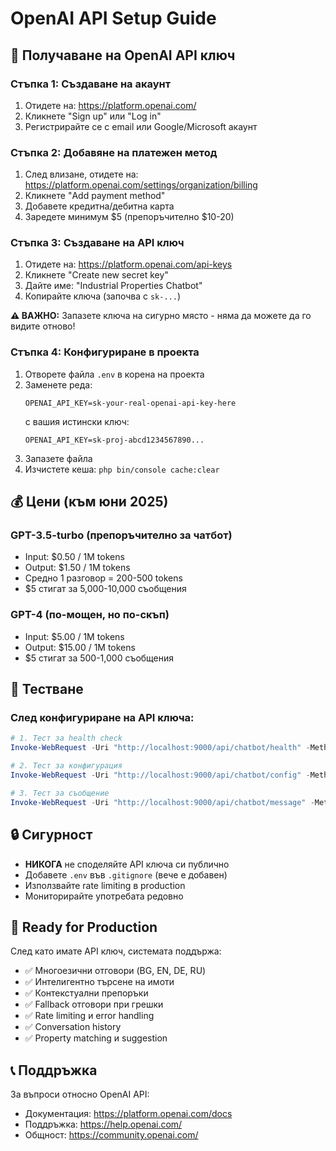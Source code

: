 # OpenAI API Setup Guide

## 🔑 Получаване на OpenAI API ключ

### Стъпка 1: Създаване на акаунт
1. Отидете на: https://platform.openai.com/
2. Кликнете "Sign up" или "Log in"
3. Регистрирайте се с email или Google/Microsoft акаунт

### Стъпка 2: Добавяне на платежен метод
1. След влизане, отидете на: https://platform.openai.com/settings/organization/billing
2. Кликнете "Add payment method"
3. Добавете кредитна/дебитна карта
4. Заредете минимум $5 (препоръчително $10-20)

### Стъпка 3: Създаване на API ключ
1. Отидете на: https://platform.openai.com/api-keys
2. Кликнете "Create new secret key"
3. Дайте име: "Industrial Properties Chatbot"
4. Копирайте ключа (започва с `sk-...`)

**⚠️ ВАЖНО:** Запазете ключа на сигурно място - няма да можете да го видите отново!

### Стъпка 4: Конфигуриране в проекта
1. Отворете файла `.env` в корена на проекта
2. Заменете реда:
   ```
   OPENAI_API_KEY=sk-your-real-openai-api-key-here
   ```
   с вашия истински ключ:
   ```
   OPENAI_API_KEY=sk-proj-abcd1234567890...
   ```
3. Запазете файла
4. Изчистете кеша: `php bin/console cache:clear`

## 💰 Цени (към юни 2025)

### GPT-3.5-turbo (препоръчително за чатбот)
- Input: $0.50 / 1M tokens
- Output: $1.50 / 1M tokens
- Средно 1 разговор = 200-500 tokens
- $5 стигат за 5,000-10,000 съобщения

### GPT-4 (по-мощен, но по-скъп)
- Input: $5.00 / 1M tokens  
- Output: $15.00 / 1M tokens
- $5 стигат за 500-1,000 съобщения

## 🧪 Тестване

### След конфигуриране на API ключа:
```powershell
# 1. Тест за health check
Invoke-WebRequest -Uri "http://localhost:9000/api/chatbot/health" -Method GET

# 2. Тест за конфигурация
Invoke-WebRequest -Uri "http://localhost:9000/api/chatbot/config" -Method GET

# 3. Тест за съобщение
Invoke-WebRequest -Uri "http://localhost:9000/api/chatbot/message" -Method POST -Body '{"message":"Търся склад в София до 100,000 евро","locale":"bg"}' -ContentType "application/json"
```

## 🔒 Сигурност

- **НИКОГА** не споделяйте API ключа си публично
- Добавете `.env` във `.gitignore` (вече е добавен)
- Използвайте rate limiting в production
- Мониторирайте употребата редовно

## 🚀 Ready for Production

След като имате API ключ, системата поддържа:
- ✅ Многоезични отговори (BG, EN, DE, RU)
- ✅ Интелигентно търсене на имоти
- ✅ Контекстуални препоръки
- ✅ Fallback отговори при грешки
- ✅ Rate limiting и error handling
- ✅ Conversation history
- ✅ Property matching и suggestion

## 📞 Поддръжка

За въпроси относно OpenAI API:
- Документация: https://platform.openai.com/docs
- Поддръжка: https://help.openai.com/
- Общност: https://community.openai.com/
